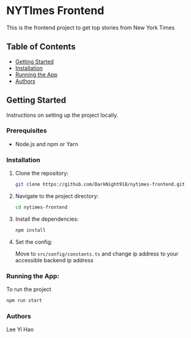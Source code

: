 # NYTImes Frontend

This is the frontend project to get top stories from New York Times

## Table of Contents

- [Getting Started](#getting-started)
- [Installation](#installation)
- [Running the App](#running-the-app)
- [Authors](#authors)

## Getting Started

Instructions on setting up the project locally.

### Prerequisites

- Node.js and npm or Yarn

### Installation

1. Clone the repository:

   ```bash
   git clone https://github.com/DarkNight918/nytimes-frontend.git
   ```

2. Navigate to the project directory:

   ```bash
   cd nytimes-frontend
   ```

3. Install the dependencies:

   ```bash
   npm install
   ```

4. Set the config:

   Move to `src/config/constants.ts` and change ip address to your accessible backend ip address

### Running the App:

To run the project

```bash
npm run start
```

### Authors

Lee Yi Hao
